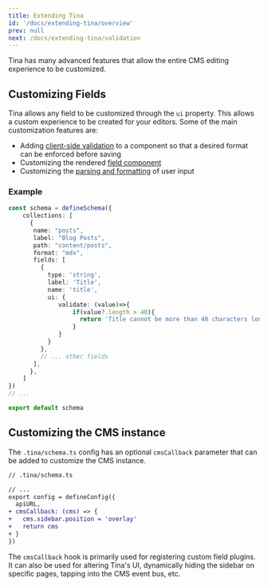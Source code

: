 ```yaml
---
title: Extending Tina
id: '/docs/extending-tina/overview'
prev: null
next: /docs/extending-tina/validation
---
```


Tina has many advanced features that allow the entire CMS editing experience to be customized.

## Customizing Fields

Tina allows any field to be customized through the `ui` property. This allows a custom experience to be created for your editors. Some of the main customization features are:

- Adding [client-side validation](/docs/extending-tina/validation/) to a component so that a desired format can be enforced before saving
- Customizing the rendered [field component](/docs/extending-tina/custom-field-components/)
- Customizing the [parsing and formatting](/docs/extending-tina/format-and-parse/) of user input

### Example

```ts
const schema = defineSchema({
    collections: [
      {
       name: "posts",
       label: "Blog Posts",
       path: "content/posts",
       format: "mdx",
       fields: [
         {
           type: 'string',
           label: 'Title',
           name: 'title',
           ui: {
              validate: (value)=>{
                  if(value?.length > 40){
                    return 'Title cannot be more than 40 characters long'
                  }
              }  
           }
         },
         // ... other fields
       ],
      },
    ]
}) 
// ...

export default schema

```

## Customizing the CMS instance

The `.tina/schema.ts` config has an optional `cmsCallback` parameter that can be added to customize the CMS instance.

```diff
// .tina/schema.ts

// ...
export config = defineConfig({
  apiURL,
+ cmsCallback: (cms) => {
+   cms.sidebar.position = 'overlay'
+   return cms
+ }
})
```

The `cmsCallback` hook is primarily used for registering custom field plugins. It can also be used for altering Tina's UI, dynamically hiding the sidebar on specific pages, tapping into the CMS event bus, etc.

